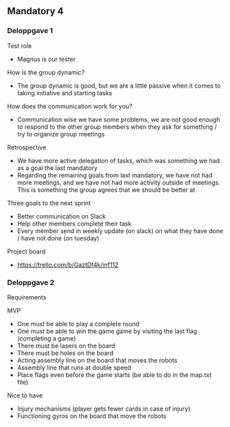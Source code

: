 ## Mandatory 4

### Deloppgave 1
 
Test role
* Magnus is our tester
 
 How is the group dynamic? 
 * The group dynamic is good, but we are a little passive when it comes to taking initiative and starting tasks
  
How does the communication work for you?
* Communication wise we have some problems, we are not good enough to respond to the other group members when they ask for something / try to organize group meetings


Retrospective
* We have more active delegation of tasks, which was something we had as a goal the last mandatory
* Regarding the remaining goals from last mandatory, we have not had more meetings, and we have not had more activity outside of meetings. This is something the group agrees that we should be better at

Three goals to the next sprint
* Better communication on Slack
* Help other members complete their task
* Every member send in weekly update (on slack) on what they have done / have not done (on tuesday)

Project board
* https://trello.com/b/GaztDf4k/inf112

### Deloppgave 2

Requirements

MVP
* One must be able to play a complete round
* One must be able to win the game game by visiting the last flag (completing a game)
* There must be lasers on the board
* There must be holes on the board
* Acting assembly line on the board that moves the robots
* Assembly line that runs at double speed
* Place flags even before the game starts (be able to do in the map.txt file)

Nice to have 

* Injury mechanisms (player gets fewer cards in case of injury)
* Functioning gyros on the board that move the robots